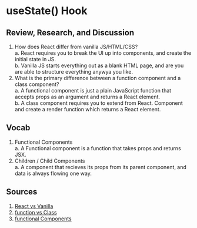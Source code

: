 # useState() Hook  

## Review, Research, and Discussion  

   1. How does React differ from vanilla JS/HTML/CSS?  
        a. React requires you to break the UI up into components, and create the initial state in JS.  
        b. Vanilla JS starts everything out as a blank HTML page, and are you are able to structure everything anywya you like.  
   2. What is the primary difference between a function component and a class component?  
        a. A functional component is just a plain JavaScript function that accepts props as an argument and returns a React element.  
        b.  A class component requires you to extend from React. Component and create a render function which returns a React element.  

## Vocab  

   1. Functional Components  
        a. A Functional component is a function that takes props and returns JSX.  
   2. Children / Child Components  
        a. A component that recieves its props from its parent component, and data is always flowing one way.  

## Sources  

   1. [React vs Vanilla](https://www.framer.com/blog/posts/react-vs-vanilla-js/)  
   2. [function vs Class](https://www.geeksforgeeks.org/differences-between-functional-components-and-class-components-in-react/)  
   3. [functional Components](https://programmingwithmosh.com/react/react-functional-components/)  
